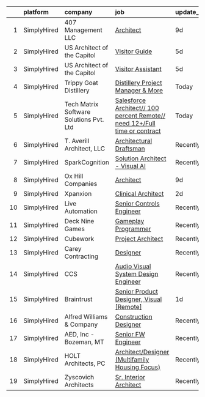 

|    | platform    | company                                 | job                                                                                                                                                                                     | update_time   | location          |
|---:|:------------|:----------------------------------------|:----------------------------------------------------------------------------------------------------------------------------------------------------------------------------------------|:--------------|:------------------|
|  1 | SimplyHired | 407 Management LLC                      | [Architect](https://www.simplyhired.com/job/E5J961pi0K7RVSdelWEOg0XVtqR-hLzvLN4mxTiOwsrEBFN6ZQYxnA?q=visual+architect)                                                                  | 9d            | Laurel, MD        |
|  2 | SimplyHired | US Architect of the Capitol             | [Visitor Guide](https://www.simplyhired.com/job/JLlpSnQW_gG6R9H3ZcUIguc9c1goj-4HtCLv5f1XjEsSy8CHMbfwXA?q=visual+architect)                                                              | 5d            | Washington, DC    |
|  3 | SimplyHired | US Architect of the Capitol             | [Visitor Assistant](https://www.simplyhired.com/job/Hmhng5SFL4XogUY7_0rfBaJ6yce1NSjWn67U44a3rjTuetlGUyWVVQ?q=visual+architect)                                                          | 5d            | Washington, DC    |
|  4 | SimplyHired | Trippy Goat Distillery                  | [Distillery Project Manager & More](https://www.simplyhired.com/job/EQJOD3ugOQvc8MpnomnQHyqemGmJPReBtvgUpCxP0mUwQ7pZwXs4Xg?q=visual+architect)                                          | Today         | Gaithersburg, MD  |
|  5 | SimplyHired | Tech Matrix Software Solutions Pvt. Ltd | [Salesforce Architect// 100 percent Remote// need 12+/Full time or contract](https://www.simplyhired.com/job/jpufXdx-oI85HKNwjykZ0qs6ChU8VmQwmQvpowaViUWuy9_GRzXrhA?q=visual+architect) | Today         | Remote            |
|  6 | SimplyHired | T. Averill Architect, LLC               | [Architectural Draftsman](https://www.simplyhired.com/job/Ey0o4u4_1Fg3tb0W0kRFeEZsHi10LBQix4dhrXGVycbDqjvl5f5tlg?q=visual+architect)                                                    | Recently      | Annapolis, MD     |
|  7 | SimplyHired | SparkCognition                          | [Solution Architect - Visual AI](https://www.simplyhired.com/job/xvUK2v73mOkfaTcvpvGEyHXRi_gH6DJGtIS0AL0oLuKN-2YrUrJ96A?q=visual+architect)                                             | Recently      | Austin, TX        |
|  8 | SimplyHired | Ox Hill Companies                       | [Architect](https://www.simplyhired.com/job/n6iaLdTwkb-Qt4tZkCh6pELNHGDG8_IWjm8zxcFnBkpudYwXwga1lw?q=visual+architect)                                                                  | 9d            | Fairfax, VA       |
|  9 | SimplyHired | Xpanxion                                | [Clinical Architect](https://www.simplyhired.com/job/Md7JSIhvQ4t87KVbb__8HIYinZgFUlFLIG6Cb5g0KHZt3eZR2inAJQ?q=visual+architect)                                                         | 2d            | Remote            |
| 10 | SimplyHired | Live Automation                         | [Senior Controls Engineer](https://www.simplyhired.com/job/RW14UB_EyNKnBbNLLS6sL8dYUfm0abMroNBUZBTObsw_iwMt8wEAiA?q=visual+architect)                                                   | Recently      | Sterling, MA      |
| 11 | SimplyHired | Deck Nine Games                         | [Gameplay Programmer](https://www.simplyhired.com/job/_YMnM8CiuiiKVTklxTCzwnhnIo75W3eEcL-AoQpnz4sHWJs6FW5lvw?q=visual+architect)                                                        | Recently      | Remote            |
| 12 | SimplyHired | Cubework                                | [Project Architect](https://www.simplyhired.com/job/DV8KaCbK9b7T_2bU9sdsRfHlBx8vQu3_Pm3qdb3KDpnnqWurFr7iIQ?q=visual+architect)                                                          | Recently      | Walnut, CA        |
| 13 | SimplyHired | Carey Contracting                       | [Designer](https://www.simplyhired.com/job/ob967fEraIrdGrTkZTTtfNW7b_-LuPk4xgxkTaY1u6YAfyCtvrNNOg?q=visual+architect)                                                                   | Recently      | Iron Mountain, MI |
| 14 | SimplyHired | CCS                                     | [Audio Visual System Design Engineer](https://www.simplyhired.com/job/ary5z9j2es4oPMAOjusLJHyf7K-36e4_CuOld61njGzpItTv9_0cKA?q=visual+architect)                                        | Recently      | Denver, CO        |
| 15 | SimplyHired | Braintrust                              | [Senior Product Designer, Visual [Remote]](https://www.simplyhired.com/job/tMShEh9iYCY__odhv0S_YT1owk3QqJ9LXlFqHe6mTAYDYIuTtlTdyw?q=visual+architect)                                   | 1d            | San Francisco, CA |
| 16 | SimplyHired | Alfred Williams & Company               | [Construction Designer](https://www.simplyhired.com/job/WoRhtDbQOhNubS15VfOx8U9U6PT8vvSWWx3Or_0eUd2VnZ57jBwQww?q=visual+architect)                                                      | Recently      | Nashville, TN     |
| 17 | SimplyHired | AED, Inc - Bozeman, MT                  | [Senior FW Engineer](https://www.simplyhired.com/job/zINmUZXgScoXXgS_gyiF3t60esMGL8VWIM8nJ8Kv2CvxPHXAK-fHew?q=visual+architect)                                                         | Recently      | Bozeman, MT       |
| 18 | SimplyHired | HOLT Architects, PC                     | [Architect/Designer (Multifamily Housing Focus)](https://www.simplyhired.com/job/92bW0UnSpt1rI5H5iEb4suCHxkhTd4NDV5LeC1mIONK5QO3V8lm1Sg?q=visual+architect)                             | Recently      | Syracuse, NY      |
| 19 | SimplyHired | Zyscovich Architects                    | [Sr. Interior Architect](https://www.simplyhired.com/job/W6DBMb1APQOvsp7ZbtrBjOJI8LSW0cB2O-9Fwoymvrv3rxt8FBYaAQ?q=visual+architect)                                                     | Recently      | Miami, FL         |